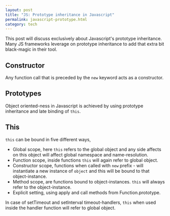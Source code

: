 ```yaml
---
layout: post
title: "JS: Prototype inheritance in Javascript"
permalink: javascript-prototype.html
category: tech
---
```


This post will discuss exclusively about Javascript's prototype inheritance.
Many JS frameworks leverage on prototype inheritance to add that extra bit
black-magic in their tool.

Constructor
-----------

Any function call that is preceded by the `new` keyword acts as a constructor.

<script src="https://gist.github.com/prataprc/d8f1b6607c854fcfa7b651f648f75ffb.js?file=constructor.js"></script>

Prototypes
----------

Object oriented-ness in Javascript is achieved by using prototype inheritance
and late binding of `this`.

<script src="https://gist.github.com/prataprc/d8f1b6607c854fcfa7b651f648f75ffb.js?file=prototype.js"></script>


This
----

`this` can be bound in five different ways,

* Global scope, here `this` refers to the global object and any side affects
  on this object will affect global namespace and name-resolution.
* Function scope, inside functions `this` will again refer to global object.
* Constructor scope, functions when called with `new` prefix - will 
  instantiate a new instance of `object` and this will be bound to that
  object-instance.
* Method scope, are functions bound to object-instances. `this` will always
  refer to the object-instance.
* Explicit setting, using apply and call methods from Function.prototype.

<script src="https://gist.github.com/prataprc/d8f1b6607c854fcfa7b651f648f75ffb.js?file=this.js"></script>

In case of setTimeout and setInterval timeout-handlers, `this` when used
inside the handler function will refer to global object.
